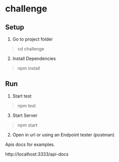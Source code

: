 # challenge

## Setup

1. Go to project folder
> cd challenge

2. Install Dependencies
> npm install

## Run

1. Start test
> npm test

3. Start Server
> npm start

2. Open in url or using an Endpoint tester (postman)

Apis docs for examples.

http://localhost:3333/api-docs
